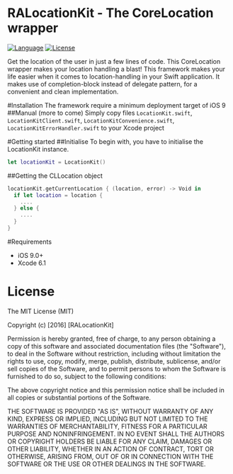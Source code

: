# RALocationKit - The CoreLocation wrapper

[![Language](http://img.shields.io/badge/language-swift-brightgreen.svg?style=flat
)](https://developer.apple.com/swift)
[![License](http://img.shields.io/badge/license-MIT-lightgrey.svg?style=flat
)](http://mit-license.org)

Get the location of the user in just a few lines of code. This CoreLocation wrapper makes your location handling a blast!
This framework makes your life easier when it comes to location-handling in your Swift application. It makes use of completion-block instead of delegate pattern, for a convenient and clean implementation.

#Installation
The framework require a minimum deployment target of iOS 9
##Manual (more to come)
Simply copy files `LocationKit.swift`, `LocationKitClient.swift`, `LocationKitConvenience.swift`, `LocationKitErrorHandler.swift` to your Xcode project

#Getting started
##Initialise
To begin with, you have to initialise the LocationKit instance.
```swift
let locationKit = LocationKit()
```

##Getting the CLLocation object
```swift
locationKit.getCurrentLocation { (location, error) -> Void in
  if let location = location {
    ....
  } else {
    ....
  }
}
```

#Requirements
* iOS 9.0+
* Xcode 6.1

# License
The MIT License (MIT)

Copyright (c) [2016] [RALocationKit]

Permission is hereby granted, free of charge, to any person obtaining a copy
of this software and associated documentation files (the "Software"), to deal
in the Software without restriction, including without limitation the rights
to use, copy, modify, merge, publish, distribute, sublicense, and/or sell
copies of the Software, and to permit persons to whom the Software is
furnished to do so, subject to the following conditions:

The above copyright notice and this permission notice shall be included in all
copies or substantial portions of the Software.

THE SOFTWARE IS PROVIDED "AS IS", WITHOUT WARRANTY OF ANY KIND, EXPRESS OR
IMPLIED, INCLUDING BUT NOT LIMITED TO THE WARRANTIES OF MERCHANTABILITY,
FITNESS FOR A PARTICULAR PURPOSE AND NONINFRINGEMENT. IN NO EVENT SHALL THE
AUTHORS OR COPYRIGHT HOLDERS BE LIABLE FOR ANY CLAIM, DAMAGES OR OTHER
LIABILITY, WHETHER IN AN ACTION OF CONTRACT, TORT OR OTHERWISE, ARISING FROM,
OUT OF OR IN CONNECTION WITH THE SOFTWARE OR THE USE OR OTHER DEALINGS IN THE
SOFTWARE.
